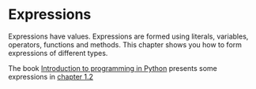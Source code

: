 # Expressions

Expressions have values. Expressions are formed using literals, variables, operators, functions and methods. This chapter shows you how to form expressions of different types. 

The book [Introduction to programming in Python](https://introcs.cs.princeton.edu/python/) presents some expressions in [chapter 1.2](https://introcs.cs.princeton.edu/python/12types/.)
